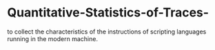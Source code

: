 # Quantitative-Statistics-of-Traces-
to collect the characteristics of the instructions of scripting languages running in the modern machine.
